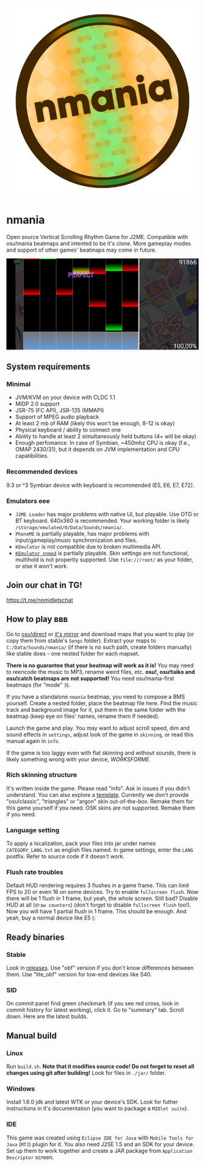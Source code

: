 ![nmania logo](/logo.png)
# nmania
Open source Vertical Scrolling Rhythm Game for J2ME. Compatible with osu!mania beatmaps and intented to be it's clone. More gameplay modes and support of other games' beatmaps may come in future.

![](/info/sh2.png)

## System requirements
### Minimal
- JVM/KVM on your device with CLDC 1.1
- MIDP 2.0 support
- JSR-75 (FC API), JSR-135 (MMAPI)
- Support of MPEG audio playback
- At least 2 mb of RAM (likely this won't be enough, 8-12 is okay)
- Physical keyboard / ability to connect one
- Ability to handle at least 2 simultaneously held buttons (4+ will be okay)
- Enough perfomance. In case of Symbian, ~450mhz CPU is okay (f.e., OMAP 2430/31), but it depends on JVM implementation and CPU capatibilities.
### Recommended devices
9.3 or ^3 Symbian device with keyboard is recommended (E5, E6, E7, E72).
### Emulators eee
- `J2ME Loader` has major problems with native UI, but playable. Use OTG or BT keyboard. 640x360 is recommended. Your working folder is likely `/storage/emulated/0/Data/Sounds/nmania/`.
- `PhoneME` is partially playable, has major problems with input/gameplay/music synchronization and files.
- `KEmulator` is not compatible due to broken multimedia API.
- [`KEmulator nnmod`](https://nnp.nnchan.ru/kem/) is partially playable. Skin settings are not functional, multihold is not propertly supported. Use `file:///root/` as your folder, or else it won't work.

## Join our chat in TG!
https://t.me/nnmidletschat

## How to play ввв
Go to [osu!direct](https://osu.ppy.sh/beatmapsets/) or [it's mirror](https://beatconnect.io/) and download maps that you want to play (or copy them from stable's `Songs` folder). Extract your maps to `C:/Data/Sounds/nmania/` (if there is no such path, create folders manually) like stable does - one nested folder for each mapset.

**There is no guarantee that your beatmap will work as it is!** You may need to reencode the music to MP3, rename weird files, etc. **osu!, osu!taiko and osu!catch beatmaps are not supported!** You need osu!mania-first beatmaps (for "mode" `3`).

If you have a standalone `nmania` beatmap, you need to compose a BMS yourself. Create a nested folder, place the beatmap file here. Find the music track and background image for it, put them in the same folder with the beatmap (keep eye on files' names, rename them if needed).

Launch the game and play. You may want to adjust scroll speed, dim and sound effects in `settings`, adjust look of the game in `skinning`, or read this manual again in `info`.

If the game is too laggy even with flat skinning and without sounds, there is likely something wrong with your device, _WORKSFORME_.

### Rich skinning structure
It's written inside the game. Please read "info". Ask in issues if you didn't understand. You can also explore a [template](/info/richSkinTemplate.zip). Currently we don't provide "osu!classic", "triangles" or "argon" skin out-of-the-box. Remake them for this game yourself if you need. OSK skins are not supported. Remake them if you need.

### Language setting
To apply a localization, pack your files into jar under names `CATEGORY_LANG.txt` as english files named. In game settings, enter the `LANG` postfix. Refer to source code if it doesn't work.

### Flush rate troubles
Default HUD rendering requires 3 flushes in a game frame. This can limit FPS to 20 or even 16 on some devices. Try to enable `fullscreen flush`. Now there will be 1 flush in 1 frame, but yeah, the whole screen. Still bad? Disable HUD at all (`draw counters`) (don't forget to disable `fullscreen flush` too!). Now you will have 1 partial flush in 1 frame. This should be enough. And yeah, buy a normal device like E5 (:

## Ready binaries
### Stable
Look in [releases](https://github.com/Feodor0090/nmania/releases/latest). Use "obf" version if you don't know differences between them. Use "lite_obf" version for low-end devices like S40.

### SID
On commit panel find green checkmark (if you see red cross, look in commit history for latest working), click it. Go to "summary" tab. Scroll down. Here are the latest builds.

## Manual build
### Linux
Run `build.sh`. **Note that it modifies source code! Do not forget to reset all changes using git after building!** Look for files in `./jar/` folder.
### Windows
Install 1.6.0 jdk and latest WTK or your device's SDK. Look for futher instructions in it's documentation (you want to package a `MIDlet suite`).
### IDE
This game was created using `Eclipse IDE for Java` with `Mobile Tools for Java` (`MTJ`) plugin for it. You also need J2SE 1.5 and an SDK for your device. Set up them to work together and create a JAR package from `Application Descriptor` screen.
